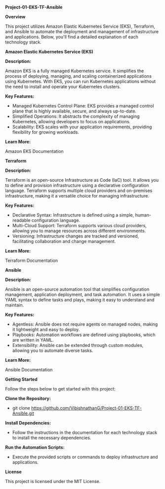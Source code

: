 **Project-01-EKS-TF-Ansible**

**Overview**

This project utilizes Amazon Elastic Kubernetes Service (EKS), Terraform, and Ansible to automate the deployment and management of infrastructure and applications. Below, you'll find a detailed explanation of each technology stack.

**Amazon Elastic Kubernetes Service (EKS)**

**Description:**

Amazon EKS is a fully managed Kubernetes service. It simplifies the process of deploying, managing, and scaling containerized applications using Kubernetes. With EKS, you can run Kubernetes applications without the need to install and operate your Kubernetes clusters.

**Key Features:**

-   Managed Kubernetes Control Plane: EKS provides a managed control plane that is highly available, secure, and always up-to-date.
-   Simplified Operations: It abstracts the complexity of managing Kubernetes, allowing developers to focus on applications.
-   Scalability: EKS scales with your application requirements, providing flexibility for growing workloads.

**Learn More:**

Amazon EKS Documentation

**Terraform**

**Description:**

Terraform is an open-source Infrastructure as Code (IaC) tool. It allows you to define and provision infrastructure using a declarative configuration language. Terraform supports multiple cloud providers and on-premises infrastructure, making it a versatile choice for managing infrastructure.

**Key Features:**

-   Declarative Syntax: Infrastructure is defined using a simple, human-readable configuration language.
-   Multi-Cloud Support: Terraform supports various cloud providers, allowing you to manage resources across different environments.
-   Versioning: Infrastructure changes are tracked and versioned, facilitating collaboration and change management.

**Learn More:**

Terraform Documentation

**Ansible**

**Description:**

Ansible is an open-source automation tool that simplifies configuration management, application deployment, and task automation. It uses a simple YAML syntax to define tasks and plays, making it easy to understand and maintain.

**Key Features:**

-   Agentless: Ansible does not require agents on managed nodes, making it lightweight and easy to deploy.
-   Playbooks: Automation workflows are defined using playbooks, which are written in YAML.
-   Extensibility: Ansible can be extended through custom modules, allowing you to automate diverse tasks.

**Learn More:**

Ansible Documentation

**Getting Started**

Follow the steps below to get started with this project:

 **Clone the Repository:**
        
 - git clone https://github.com/VibishnathanG/Project-01-EKS-TF-Ansible.git

 **Install Dependencies:**

 -   Follow the instructions in the documentation for each technology stack to install the necessary dependencies.

 **Run the Automation Scripts:**

 -   Execute the provided scripts or commands to deploy infrastructure and applications.

**License**

This project is licensed under the MIT License.
